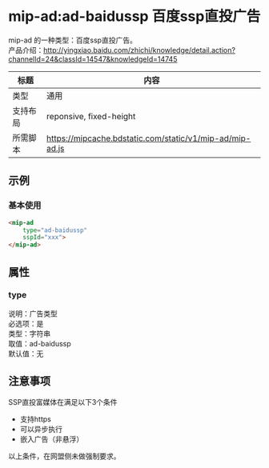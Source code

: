 # mip-ad:ad-baidussp 百度ssp直投广告

mip-ad 的一种类型：百度ssp直投广告。  
产品介绍：http://yingxiao.baidu.com/zhichi/knowledge/detail.action?channelId=24&classId=14547&knowledgeId=14745

标题|内容
----|----
类型|通用
支持布局|reponsive, fixed-height
所需脚本|https://mipcache.bdstatic.com/static/v1/mip-ad/mip-ad.js

## 示例

### 基本使用

```html
<mip-ad 
    type="ad-baidussp"
    sspId="xxx">
</mip-ad>
```

## 属性

### type

说明：广告类型  
必选项：是  
类型：字符串  
取值：ad-baidussp  
默认值：无

## 注意事项

SSP直投富媒体在满足以下3个条件

- 支持https
- 可以异步执行
- 嵌入广告（非悬浮）

以上条件，在网盟侧未做强制要求。  
